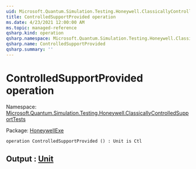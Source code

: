 ```yaml
---
uid: Microsoft.Quantum.Simulation.Testing.Honeywell.ClassicallyControlledSupportTests.ControlledSupportProvided
title: ControlledSupportProvided operation
ms.date: 4/23/2021 12:00:00 AM
ms.topic: managed-reference
qsharp.kind: operation
qsharp.namespace: Microsoft.Quantum.Simulation.Testing.Honeywell.ClassicallyControlledSupportTests
qsharp.name: ControlledSupportProvided
qsharp.summary: ''
---
```


# ControlledSupportProvided operation

Namespace: [Microsoft.Quantum.Simulation.Testing.Honeywell.ClassicallyControlledSupportTests](xref:Microsoft.Quantum.Simulation.Testing.Honeywell.ClassicallyControlledSupportTests)

Package: [HoneywellExe](https://nuget.org/packages/HoneywellExe)




```qsharp
operation ControlledSupportProvided () : Unit is Ctl
```


## Output : [Unit](xref:microsoft.quantum.qsharp.valueliterals#unit-literal)

